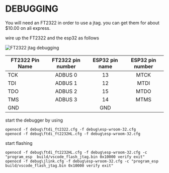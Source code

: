 
# DEBUGGING

You will need an FT2322 in order to use a jtag. you can get them for about $10.00 on ali express.

wire up the FT2322 and the esp32 as follows

![FT2322 jtag debugging][FT2322-jtag]

[FT2322-jtag]: /misc/pin%20mapping.svg "Logo Title Text 2"

| FT2322 Pin Name | FT2322 pin number | ESP32 pin name| ESP32 pin number
| --------------- |:-----------------:|:-------------:|:-------------:|
| TCK             | ADBUS 0           | 13            | MTCK  
| TDI             | ADBUS 1           | 12            | MTDI
| TDO             | ADBUS 2           | 15            | MTDO
| TMS             | ADBUS 3           | 14            | MTMS
| GND             |                   | GND           |

start the debugger by using

```
openocd -f debug\ftdi_ft2322.cfg -f debug\esp-wroom-32.cfg
openocd -f debug\ftdi_ft2232HL.cfg -f debug\esp-wroom-32.cfg
```
start flashing

```
openocd -f debug\ftdi_ft2232HL.cfg -f debug\esp-wroom-32.cfg -c "program_esp  build/vscode_flash_jtag.bin 0x10000 verify exit"
openocd -f debug\jlink.cfg -f debug\esp-wroom-32.cfg -c "program_esp  build/vscode_flash_jtag.bin 0x10000 verify exit"
```
